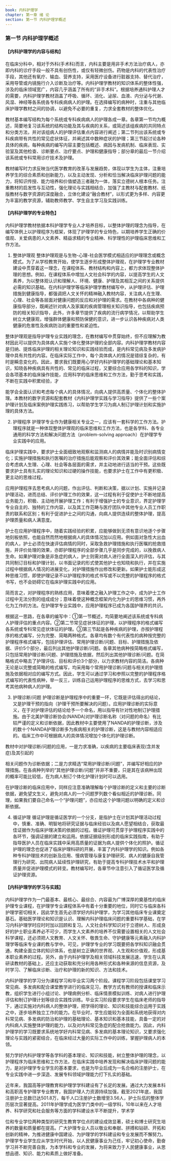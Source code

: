 ```yaml
---
book: 内科护理学
chapter: 第一章 绪 论
section: 第一节 内科护理学概述
---
```


### 第一节 内科护理学概述

#### 【内科护理学的内容与结构】

在临床分科中，相对于外科(手术科)而言，内科主要是用非手术方法治疗病人，亦即内科的诊疗手段一般不具有创伤性，或仅有轻微创伤。药物是内科的代表性治疗手段，其他还有氧疗、输血、营养支持，采用医疗设备进行脏器支持、替代治疗，采用导管或内镜施行介入诊断及治疗等。内科护理学教材的知识体系的整体性强，涉及的临床领域宽广，内容几乎涵盖了所有的“非手术科”。根据培养通科护理人才的需要，内科护理学教材涵盖了呼吸、循环、消化、泌尿、血液、内分泌与代谢、风湿、神经等各系统各专科疾病病人的护理。在选择编写的病种时，注重与其他临床护理学教材之间的协调，以避免不必要的重复，力求全套教材的整体优化。

教材基本编写结构为每个系统或专科疾病病人的护理各成一章。各章第一节均为概述，简要地复习该系统的结构功能及其与疾病的关系，或简述该组疾病的共同特点和分类方法，并对该组病人的护理评估重点内容进行阐述；第二节列出该系统或专科疾病带有共性的常见症状体征，并阐述其中数种症状的护理；第三节起讨论各种具体的疾病，每种疾病的编写内容主要包括概述、病因与发病机制、临床表现、实验室及其他检查、诊断要点、治疗要点、护理和健康指导；部分章的最后一节介绍该系统或专科常用诊疗技术及护理。

教材编写时力求反映当代医学教育的改革与发展趋势，体现以学生为主体，注重培养学生的综合素质和创新能力，以及主动发现、分析和恰当解决临床护理问题的能力，将知识传授、能力培养和价值塑造三者融为一体，落实立德树人根本任务。注重教材的启发性与互动性，强化理论与实践相结合，加强了主教材与配套教材、纸版教材与数字资源的深度融合，立体化建设“融合教材”，以形式更为多样、内容更为丰富的教学资源，辅助教师教学、学生自主学习及实践训练。

#### 【内科护理学的专业特色】

内科护理学教材依据本科护理学专业人才培养目标，以整体护理的理念为指导，在编写体例上以护理程序为框架，体现了护理学的专业特色，以期培养学生正确的价值观、关爱病患的人文素养、精益求精的专业精神、科学理性的护理临床思维和工作方法。

1. 整体护理观 整体护理观是与生物-心理-社会医学模式相适应的护理理念或概念模式。为了从学校教育开始，使学生逐步形成整体护理观，在护理学专业教材建设中贯穿着这一理念，在课程体系、教材结构和内容上，都力求体现整体护理的思想。例如，在课程体系中增加人文社会科学的内容，以提高学生的人文素养，为以整体观认识和理解人、环境、健康、护理及其相互之间的关系提供必需的知识基础。在内科护理学等临床护理学教材编写中，从护理评估、护理措施到健康指导，都强调把人文关怀的精神融入教材内容，关注病人在生理、心理、社会等各层面对健康问题的反应和对护理的需求。在教材中各病种的健康指导部分，既阐述针对病人及家属的疾病管理相关知识指导，也包括疾病预防的相关知识指导，此外，许多章节提供了疾病的流行病学情况，以帮助学生树立大健康观，增强群体健康和预防保健的意识，进一步认识各种疾病对人类健康的危害性及疾病防治的重要性和紧迫性。

整体护理观是指导护理专业实践的理念，在教材编写中贯穿始终，但不应理解为教材因此可以提供为具体病人实施个体化整体护理的全部内容。内科护理学教材内容是归纳、提炼临床护理的相关理论知识和实践经验而成，是内科常见病及多发病护理中具有共性的内容。在临床实际工作中，每个具体病人的情况是错综复杂的，有时是瞬息变化的。因此，要求我们既要用心学好内科护理学的基础理论和基本知识，知晓各种疾病具有共性的、常见的临床过程，又要综合应用各学科的知识，学会各项基本的临床操作技能，应用科学的临床思维和工作方法，勤于思考和实践，不断在实践中积累经验，才

能学会全面认识和考虑每个病人的具体情况，向病人提供高质量、个体化的整体护理。本教材的数字资源和配套教材《内科护理学实践与学习指导》提供了一些个案护理计划及临床案例护理实践练习，以帮助学生学习为病人制订护理计划和实施护理的具体方法。

2. 护理程序 护理学专业作为健康相关专业之一，应该有一套科学的工作方法。护理程序就是一种体现整体护理观的临床思维和工作方法，也是各学科、各专业通用的科学方法和解决问题方法（problem-solving approach）在护理学专业实践中的应用。

临床护理实践中，要求护士全面细致地观察和监测病人的病情并能及时识别病情变化；实施护理措施和执行医嘱的治疗措施后能观察和评价其效果；能全面评估和综合考虑病人生理、心理、社会等各层面的需求，并主动地进行适当的干预。这些既要求护士具有扎实的理论知识和过硬的操作技能，也要求护士在工作中有更积极、更主动的思维过程。

应用护理程序去思考病人的问题，作出评估、判断和决策，据以计划、实施并记录护理活动，进而总结、评价护理工作的效果，这一过程有利于促使护士不断地提高业务能力，积极、主动地开展护理工作；有利于增强护士的专业意识，界定护理学专业自主的、独特的工作内容，以及其工作范畴与医疗团队中其他专业人员工作职责的联系和区别；有利于促进护士之间的沟通，向病人提供连续的整体护理，提高护理质量和病人满意度。

护士在应用护理程序中，随着实践经验的积累，应能够做到无须有意识地逐个步骤地刻板依照，也能自然而然地根据病人的具体情况加以应用。例如面对急性大出血的病人，护士必须在快速评估病情的同时，采取急救护理措施和执行医嘱的抢救措施，并评价处理的效果，亦即护理程序的全部步骤几乎是同步完成的，以挽救病人生命。如果护理对象是非急症的病人，护士则需对病人进行全面深入的评估，与其共同制订目标和护理计划，以书面记录的形式使其他护士也知晓和执行，并在实施过程中根据病人情况的进展变化，对护理措施作出修改和更新。如果护士能形成这种思维习惯，即使护理记录不以护理程序的格式书写或不以完整的护理程序的格式书写，也不会妨碍它在临床护理实践中的应用。

简而言之，对护理程序的熟练应用，意味着使之融入护理工作之中，成为护士工作过程中无法分割的组成成分；意味着使这种概念框架内化为护士的思维习惯，再外化为工作的方法。在护理学专业实践中，应用护理程序已成为各国护理界的共识。

根据这一思路，在各章的编写中：①第一节概述，均简要地阐述该系统或专科病人护理评估的重点内容。②第二节常见症状体征的护理，以护理程序的格式编写各系统或专科常见症状体征的护理。③第三节起是各种疾病的护理，亦按护理程序的格式编写，分为完整、简略两种格式。各章均有数个有代表性的病种按完整的护理程序格式编写，包括护理评估、常用护理诊断/问题、目标、护理措施及依据、评价5个部分，最后列出其他护理诊断/问题。各章其他病种按简略格式编写，只包括常用护理诊断/问题、护理措施及依据，然后列出其他护理诊断/问题。在简略格式中略去了护理评估、目标和评价3个部分，以力求教材内容的简洁。各病种无论是以完整或简略的格式编写，均采用每个常用护理诊断/问题与相关的护理措施及依据相对应的编写方式。因此，学生可以通过学习和参照以完整的护理程序格式编写的代表性病种，举一反三，训练自己运用护理程序的思维方式，去学习和思考其他病种病人的护理。

3. 护理诊断/问题 护理诊断是护理程序中的重要一环，它既是评估得出的结论，又是护理干预的指向（护理干预所要解决的问题）。应用护理诊断的实际意义，在于对护理评估的结论给予一个命名，用以指导有针对性地制订护理措施。由于北美护理诊断协会(NANDA)对护理诊断名称（对问题的命名）有比较严谨的定义和诊断依据，因此教材中主要使用了NANDA的护理诊断，涉及的数十个NANDA护理诊断多为疾病相关的护理诊断，这是与教材内容相适应的。临床工作中可根据病人的具体情况增加个体化的护理诊断。

教材中对护理诊断/问题的应用，一是力求准确，以疾病的主要临床表现(含并发症)及其引起的

相关问题作为诊断依据；二是力求精选“常用护理诊断/问题”，并编写好相应的护理措施。在各病种列举的“其他护理诊断/问题”并非不重要，只是其在该病种出现的概率可能比较低，在为病人制订个体化护理计划时可以选用。

在护理诊断的临床应用中，同样应注意准确理解每个护理诊断的定义和主要的诊断依据，避免望文生义，避免对病人的一个问题罗列数个看似相近的护理诊断。同理，如果我们要自己命名一个“护理问题”，亦应给这个护理问题以明确的定义和诊断依据。

4. 循证护理 循证护理是循证医学的一个分支，是指护士在计划其护理活动过程中，慎重、准确、明智地将研究证据与临床经验以及病人愿望相结合，获取最佳证据作为临床护理决策的依据的过程。循证护理可贯穿于护理程序实践中的各环节，强调证据的建立和运用。依据证据级别形成的临床实践指南，有助于指导医护人员在临床实践中采用高质量的证据为病人提供个体化的照护。循证护理的理念也促进了临床护理科研的开展，丰富了内科护理学的知识。例如各种专科护理技术的创新及应用、慢病管理与康复护理研究、病人的健康自我管理行为研究、出院病人延续性护理研究，有助于提高专科护理技术水平和护理质量并促进护理模式的转变。教材编写时，各章节中注意引入了循证医学及循证护理资源。

#### 【内科护理学的学习与实践】

内科护理学作为一门最基本、最核心、最综合、内容最为广博深厚的奠基性的临床护理专业课程，在护理学专业课程体系中有着十分重要的地位，同时它与临床各科护理学密切相关，因此学生首先必须学好内科护理学，为学习其他临床专业课奠定基石。基础医学理论和知识是认识、理解内科护理临床问题的重要科学基础，在学习内科护理学时应时时加以回顾和复习。人文社会科学知识对于立德树人、形成良好的护士职业素养必不可少，而学生人文素养的培养不仅需要设置相关的人文社会科学课程，还必须把人文教育、人文关怀、敬畏生命、守护健康等元素融入内科护理学等临床专业课的教与学中。可见，护理学专业的学习既要把各学科知识融会贯通，构建全面立体的知识体系，也是树立正确的世界观、人生观和价值观，形成基本职业素养的过程。另外，由于内科护理学及相关领域科技发展迅速，学生在认真研读教材的基础上，还应主动获取和充分利用各种形式和各种来源的信息资源，及时学习、了解临床诊断、治疗和护理的新的知识、方法和技术。

内科护理学的学习分为课程学习和毕业实习两个阶段。课程学习阶段包括课堂学习常见病、多发病和配合课堂教学进行的临床见习，教学方式有教师的授课和临床示教，组织学生进行小组讨论、护理病例分析、临床情景模拟训练、对病人进行护理评估和制订护理计划等综合实践性训练。毕业实习阶段要求学生在临床老师的指导下，通过实施对内科病人的整体护理，把学得的理论、知识和技能综合运用于实践之中，逐步培养独立工作的能力。在毕业时，学生应能较为全面和系统地获得对内科常见病、多发病的防治和护理的基础理论、基本知识和基本技能，具备一定的对内科病人实施整体护理的能力，以及对内科常见急症的配合抢救能力。因此，内科护理学的学习既要求系统地学好内科常见病、多发病的基本理论知识，又要求强化理论与实践的紧密结合，在临床经过大量的实际工作中的训练，掌握护理病人的本领。

努力学好内科护理学等各学科的基本理论、知识和技能，树立整体护理的理念，以护理程序为临床思维和工作方法，在临床实践中培养发现和解决临床护理问题的能力，是对护理学专业学生的基本要求，也是为毕业后成为一名合格的注册护士，在专业实践中进一步深造、发展专科领域护理能力打下扎实的基础。

近年来，我国高等护理教育和护理学学科建设有了长足的发展。通过大力发展本科和高职高专护理学专业教育，我国护理人力资源持续加强，截至2021年底，我国注册护士总数已达501.8万，每千人口注册护士数增至3.56人，护士队伍的整体学历层次显著提高。2011年护理学成为医学门类中的一级学科，10年以来在人才培养、科学研究和社会服务等方面的学科建设水平不断提升，学术学

位和专业学位两种类型的研究生教育学位点的建设成效显著，硕士和博士研究生培养的数量和质量都在提高。广大护理专业人员以敬业和奉献、拼搏和钻研、开拓和创新的精神，为推进健康中国建设、为护理学的学科建设和专业发展而不懈努力。护理学专业学生应从学生时代开始，以人民健康事业为己任，牢记初心使命，勤奋学习并不断完善自我，为本学科和专业的发展，为将来致力于人民健康事业，从思想品德、知识、能力和素质上做好准备。

